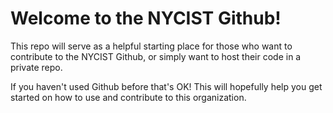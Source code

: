 # Welcome to the NYCIST Github!

This repo will serve as a helpful starting place for those who want to contribute to the NYCIST Github, or simply want to host their code in a private repo.

If you haven't used Github before that's OK!  This will hopefully help you get started on how to use and contribute to this organization.
